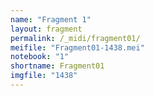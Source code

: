 ```yaml
---
name: "Fragment 1"
layout: fragment
permalink: /_midi/fragment01/
meifile: "Fragment01-1438.mei"
notebook: "1"
shortname: Fragment01
imgfile: "1438"
---
```

